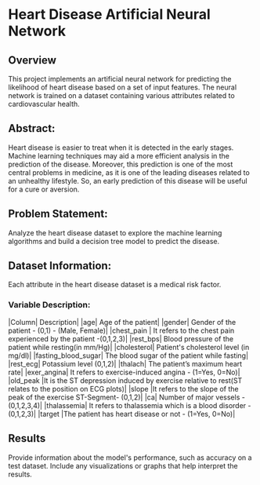 # Heart Disease Artificial Neural Network

 ## Overview
This project implements an artificial neural network for predicting the likelihood of heart disease based on a set of input features. The neural network is trained on a dataset containing various attributes related to cardiovascular health.

 ## Abstract:
Heart disease is easier to treat when it is detected in the early stages. Machine learning techniques may aid a more efficient analysis in the prediction of the disease. Moreover, this prediction is one of the most central problems in medicine, as it is one of the leading diseases related to an unhealthy lifestyle. So, an early prediction of this disease will be useful for a cure or aversion.

## Problem Statement:
Analyze the heart disease dataset to explore the machine learning algorithms and build a decision tree model to predict the disease.

## Dataset Information:
Each attribute in the heart disease dataset is a medical risk factor.

### Variable Description:

|Column|	Description|
|age|	Age of the patient|
|gender|	Gender of the patient - (0,1) - (Male, Female)|
|chest_pain |	It refers to the chest pain experienced by the patient -(0,1,2,3)|
|rest_bps|	Blood pressure of the patient while resting(in mm/Hg)|
|cholesterol|	Patient's cholesterol level (in mg/dl)|
|fasting_blood_sugar|	The blood sugar of the patient while fasting|
|rest_ecg|	Potassium level (0,1,2)|
|thalach|	The patient’s maximum heart rate|
|exer_angina|	It refers to exercise-induced angina - (1=Yes, 0=No)|
|old_peak	|It is the ST depression induced by exercise relative to rest(ST relates to the position on ECG plots)|
|slope	|It refers to the slope of the peak of the exercise ST-Segment- (0,1,2)|
|ca|	Number of major vessels - (0,1,2,3,4)|
|thalassemia|	It refers to thalassemia which is a blood disorder - (0,1,2,3)|
|target	|The patient has heart disease or not - (1=Yes, 0=No)|

 ## Results
Provide information about the model's performance, such as accuracy on a test dataset. Include any visualizations or graphs that help interpret the results.


